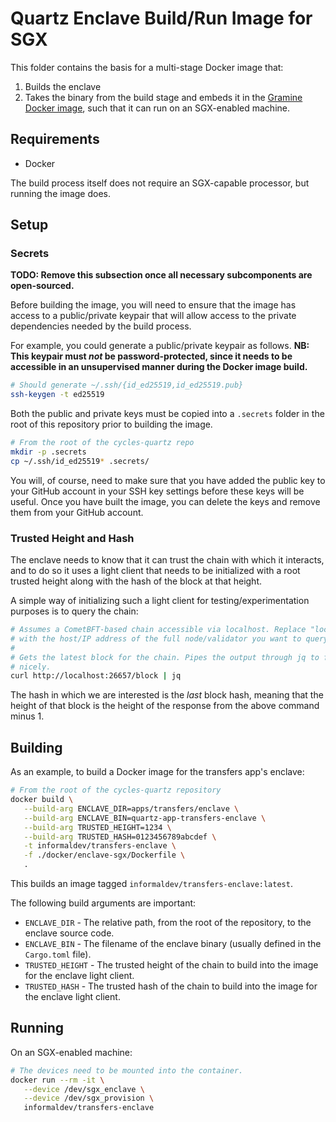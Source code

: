 # Quartz Enclave Build/Run Image for SGX

This folder contains the basis for a multi-stage Docker image that:

1. Builds the enclave
2. Takes the binary from the build stage and embeds it in the [Gramine Docker
   image][gramine-docker], such that it can run on an SGX-enabled machine.

## Requirements

- Docker

The build process itself does not require an SGX-capable processor, but running
the image does.

## Setup

### Secrets

**TODO: Remove this subsection once all necessary subcomponents are
open-sourced.**

Before building the image, you will need to ensure that the image has access to
a public/private keypair that will allow access to the private dependencies
needed by the build process.

For example, you could generate a public/private keypair as follows. **NB: This
keypair must _not_ be password-protected, since it needs to be accessible in an
unsupervised manner during the Docker image build.**

```bash
# Should generate ~/.ssh/{id_ed25519,id_ed25519.pub}
ssh-keygen -t ed25519
```

Both the public and private keys must be copied into a `.secrets` folder in the
root of this repository prior to building the image.

```bash
# From the root of the cycles-quartz repo
mkdir -p .secrets
cp ~/.ssh/id_ed25519* .secrets/
```

You will, of course, need to make sure that you have added the public key to
your GitHub account in your SSH key settings before these keys will be useful.
Once you have built the image, you can delete the keys and remove them from your
GitHub account.

### Trusted Height and Hash

The enclave needs to know that it can trust the chain with which it interacts,
and to do so it uses a light client that needs to be initialized with a root
trusted height along with the hash of the block at that height.

A simple way of initializing such a light client for testing/experimentation
purposes is to query the chain:

```bash
# Assumes a CometBFT-based chain accessible via localhost. Replace "localhost"
# with the host/IP address of the full node/validator you want to query.
#
# Gets the latest block for the chain. Pipes the output through jq to format it
# nicely.
curl http://localhost:26657/block | jq
```

The hash in which we are interested is the _last_ block hash, meaning that the
height of that block is the height of the response from the above command minus
1.

## Building

As an example, to build a Docker image for the transfers app's enclave:

```bash
# From the root of the cycles-quartz repository
docker build \
   --build-arg ENCLAVE_DIR=apps/transfers/enclave \
   --build-arg ENCLAVE_BIN=quartz-app-transfers-enclave \
   --build-arg TRUSTED_HEIGHT=1234 \
   --build-arg TRUSTED_HASH=0123456789abcdef \
   -t informaldev/transfers-enclave \
   -f ./docker/enclave-sgx/Dockerfile \
   .
```

This builds an image tagged `informaldev/transfers-enclave:latest`.

The following build arguments are important:

- `ENCLAVE_DIR` - The relative path, from the root of the repository, to the
  enclave source code.
- `ENCLAVE_BIN` - The filename of the enclave binary (usually defined in the
  `Cargo.toml` file).
- `TRUSTED_HEIGHT` - The trusted height of the chain to build into the image for
  the enclave light client.
- `TRUSTED_HASH` - The trusted hash of the chain to build into the image for the
  enclave light client.

## Running

On an SGX-enabled machine:

```bash
# The devices need to be mounted into the container.
docker run --rm -it \
   --device /dev/sgx_enclave \
   --device /dev/sgx_provision \
   informaldev/transfers-enclave
```

[gramine-docker]: https://hub.docker.com/r/gramineproject/gramine
